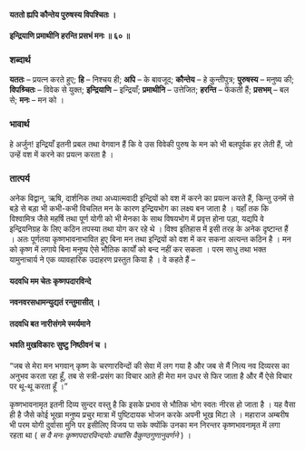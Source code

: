 #### यततो ह्यपि कौन्तेय पुरुषस्य विपश्चितः ।
#### इन्द्रियाणि प्रमाथीनि हरन्ति प्रसभं मनः ॥ ६० ॥

### शब्दार्थ

**यततः** – प्रयत्न करते हुए; **हि** – निश्चय ही; **अपि** – के बावजूद; **कौन्तेय** – हे कुन्तीपुत्र; **पुरुषस्य** – मनुष्य की; **विपश्र्चितः** – विवेक से युक्त; **इन्द्रियाणि** – इन्द्रियाँ; **प्रमाथीनि** – उत्तेजित; **हरन्ति** – फेंकती हैं; **प्रसभम्** – बल से; **मनः** – मन को ।

### भावार्थ

हे अर्जुन! इन्द्रियाँ इतनी प्रबल तथा वेगवान हैं कि वे उस विवेकी पुरुष के मन को भी बलपूर्वक हर लेती हैं, जो उन्हें वश में करने का प्रयत्न करता है ।

### तात्पर्य

अनेक विद्वान्, ऋषि, दार्शनिक तथा अध्यात्मवादी इन्द्रियों को वश में करने का प्रयत्न करते हैं, किन्तु उनमें से बड़े से बड़ा भी कभी-कभी विचलित मन के कारण इन्द्रियभोग का लक्ष्य बन जाता है । यहाँ तक कि विश्वामित्र जैसे महर्षि तथा पूर्ण योगी को भी मेनका के साथ विषयभोग में प्रवृत्त होना पड़ा, यद्यपि वे इन्द्रियनिग्रह के लिए कठिन तपस्या तथा योग कर रहे थे । विश्व इतिहास में इसी तरह के अनेक दृष्टान्त हैं । अतः पूर्णतया कृष्णभावनाभावित हुए बिना मन तथा इन्द्रियों को वश में कर सकना अत्यन्त कठिन है । मन को कृष्ण में लगाये बिना मनुष्य ऐसे भौतिक कार्यों को बन्द नहीं कर सकता । परम साधु तथा भक्त यामुनाचार्य ने एक व्यावहारिक उदाहरण प्रस्तुत किया है । वे कहते हैं –

#### यदवधि मम चेतः कृष्णपदारविन्दे
#### नवनवरसधामन्युद्यतं रन्तुमासीत् ।
#### तदवधि बत नारीसंगमे स्मर्यमाने
#### भवति मुखविकारः सुष्टु निष्ठीवनं च ।

“जब से मेरा मन भगवान् कृष्ण के चरणारविन्दों की सेवा में लग गया है और जब से मैं नित्य नव दिव्यरस का अनुभव करता रहा हूँ, तब से स्त्री-प्रसंग का विचार आते ही मेरा मन उधर से फिर जाता है और मैं ऐसे विचार पर थू-थू करता हूँ ।”

कृष्णभावनामृत इतनी दिव्य सुन्दर वस्तु है कि इसके प्रभाव से भौतिक भोग स्वतः नीरस हो जाता है । यह वैसा ही है जैसे कोई भूखा मनुष्य प्रचुर मात्रा में पुष्टिदायक भोजन करके अपनी भूख मिटा ले । महाराज अम्बरीष भी परम योगी दुर्वासा मुनि पर इसीलिए विजय पा सके क्योंकि उनका मन निरन्तर कृष्णभावनामृत में लगा रहता था ( *स वै मनः कृष्णपदारविन्दयोः वचांसि वैकुण्ठगुणानुवर्णने* ) ।